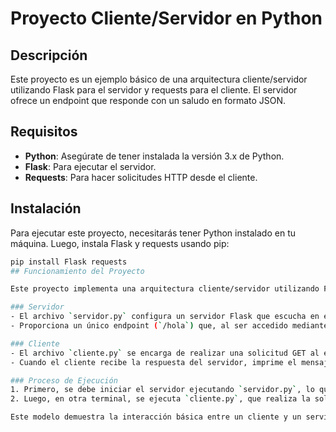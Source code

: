 # Proyecto Cliente/Servidor en Python

## Descripción
Este proyecto es un ejemplo básico de una arquitectura cliente/servidor utilizando Flask para el servidor y requests para el cliente. El servidor ofrece un endpoint que responde con un saludo en formato JSON.

## Requisitos
- **Python**: Asegúrate de tener instalada la versión 3.x de Python.
- **Flask**: Para ejecutar el servidor.
- **Requests**: Para hacer solicitudes HTTP desde el cliente.

## Instalación
Para ejecutar este proyecto, necesitarás tener Python instalado en tu máquina. Luego, instala Flask y requests usando pip:

```bash
pip install Flask requests
## Funcionamiento del Proyecto

Este proyecto implementa una arquitectura cliente/servidor utilizando Flask como framework para el servidor y la biblioteca `requests` para el cliente. 

### Servidor
- El archivo `servidor.py` configura un servidor Flask que escucha en el puerto 5000.
- Proporciona un único endpoint (`/hola`) que, al ser accedido mediante una solicitud GET, devuelve un mensaje en formato JSON: `{"mensaje": "¡Hola, mundo!"}`.

### Cliente
- El archivo `cliente.py` se encarga de realizar una solicitud GET al endpoint del servidor.
- Cuando el cliente recibe la respuesta del servidor, imprime el mensaje en la consola.

### Proceso de Ejecución
1. Primero, se debe iniciar el servidor ejecutando `servidor.py`, lo que permite que el servidor comience a escuchar solicitudes.
2. Luego, en otra terminal, se ejecuta `cliente.py`, que realiza la solicitud al servidor y muestra la respuesta.

Este modelo demuestra la interacción básica entre un cliente y un servidor, ilustrando cómo se pueden comunicar y compartir información a través de solicitudes HTTP.
